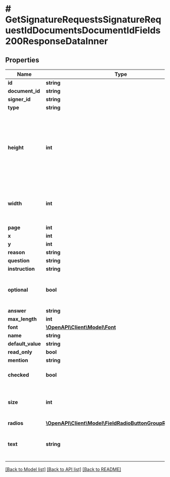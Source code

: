 # # GetSignatureRequestsSignatureRequestIdDocumentsDocumentIdFields200ResponseDataInner

## Properties

Name | Type | Description | Notes
------------ | ------------- | ------------- | -------------
**id** | **string** |  |
**document_id** | **string** |  |
**signer_id** | **string** |  |
**type** | **string** |  |
**height** | **int** | The height must be calculated using the formula: \&quot;height &#x3D; number_of_lines \\* font_size \\* line_height\&quot;, where the line height is always set to 1.5. |
**width** | **int** | If not set, the width is automatically calculated with the max_length value |
**page** | **int** |  |
**x** | **int** |  |
**y** | **int** |  |
**reason** | **string** |  |
**question** | **string** |  |
**instruction** | **string** |  |
**optional** | **bool** | Does the Signer has to select one of the radio buttons from this group? |
**answer** | **string** |  |
**max_length** | **int** |  |
**font** | [**\OpenAPI\Client\Model\Font**](Font.md) |  |
**name** | **string** |  |
**default_value** | **string** |  | [optional]
**read_only** | **bool** |  | [optional]
**mention** | **string** |  |
**checked** | **bool** | Signer has checked the checkbox |
**size** | **int** | The size determines both the width and height of the checkbox. | [optional]
**radios** | [**\OpenAPI\Client\Model\FieldRadioButtonGroupRadiosInner[]**](FieldRadioButtonGroupRadiosInner.md) |  |
**text** | **string** | This property holds the content displayed in the read-only text field. |

[[Back to Model list]](../../README.md#models) [[Back to API list]](../../README.md#endpoints) [[Back to README]](../../README.md)
